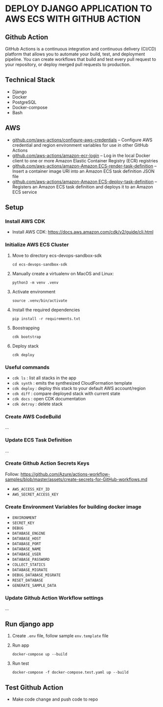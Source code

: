 # DEPLOY DJANGO APPLICATION TO AWS ECS WITH GITHUB ACTION


## Github Action

GitHub Actions is a continuous integration and continuous delivery (CI/CD) platform that allows you to automate your build, test, and deployment pipeline. You can create workflows that build and test every pull request to your repository, or deploy merged pull requests to production.
  
## Technical Stack

- Django
- Docker
- PostgreSQL
- Docker-compose
- Bash

## AWS

- [github.com/aws-actions/configure-aws-credentials](http://github.com/aws-actions/configure-aws-credentials) – Configure AWS credential and region environment variables for use in other GitHub Actions
- [github.com/aws-actions/amazon-ecr-login](http://github.com/aws-actions/amazon-ecr-login) – Log in the local Docker client to one or more Amazon Elastic Container Registry (ECR) registries
- [github.com/aws-actions/amazon-Amazon ECS-render-task-definition](http://github.com/aws-actions/amazon-ecs-render-task-definition) – Insert a container image URI into an Amazon ECS task definition JSON file
- [github.com/aws-actions/amazon-Amazon ECS-deploy-task-definition](http://github.com/aws-actions/amazon-ecs-deploy-task-definition) – Registers an Amazon ECS task definition and deploys it to an Amazon ECS service

## Setup

### Install AWS CDK

- Install AWS CDK: https://docs.aws.amazon.com/cdk/v2/guide/cli.html

### Initialize AWS ECS Cluster

1. Move to directory ecs-devops-sandbox-sdk
    ```
    cd ecs-devops-sandbox-sdk
    ```

2. Manually create a virtualenv on MacOS and Linux:
    ```
    python3 -m venv .venv
    ```

3. Activate environment
   ```
   source .venv/bin/activate
   ```

4. Install the required dependencies
   ```
   pip install -r requirements.txt
   ```

5. Boostrapping
    ```
    cdk bootstrap
    ```

6. Deploy stack
    ```
    cdk deploy
    ```

### Useful commands

 * `cdk ls`          : list all stacks in the app
 * `cdk synth`       : emits the synthesized CloudFormation template
 * `cdk deploy`      : deploy this stack to your default AWS account/region
 * `cdk diff`        : compare deployed stack with current state
 * `cdk docs`        : open CDK documentation
 * `cdk detroy`      : delete stack

### Create AWS CodeBuild

... 

### Update ECS Task Definition

...

### Create Github Action Secrets Keys

Follow: https://github.com/Azure/actions-workflow-samples/blob/master/assets/create-secrets-for-GitHub-workflows.md

- `AWS_ACCESS_KEY_ID`
- `AWS_SECRET_ACCESS_KEY`


### Create Environment Variables for building docker image

- `ENVIRONMENT`
- `SECRET_KEY`
- `DEBUG`
- `DATABASE_ENGINE`
- `DATABASE_HOST`
- `DATABASE_PORT`
- `DATABASE_NAME`
- `DATABASE_USER`
- `DATABASE_PASSWORD`
- `COLLECT_STATICS`
- `DATABASE_MIGRATE`
- `DEBUG_DATABASE_MIGRATE`
- `RESET_DATABASE`
- `GENERATE_SAMPLE_DATA`
  
### Update Github Action Workflow settings

...

## Run django app

1. Create `.env` file, follow sample `env.template` file

2. Run app
    ```
    docker-compose up --build
    ```

3. Run test
    ```
    docker-compose -f docker-compose.test.yaml up --build
    ```

## Test Github Action

- Make code change and push code to repo
  